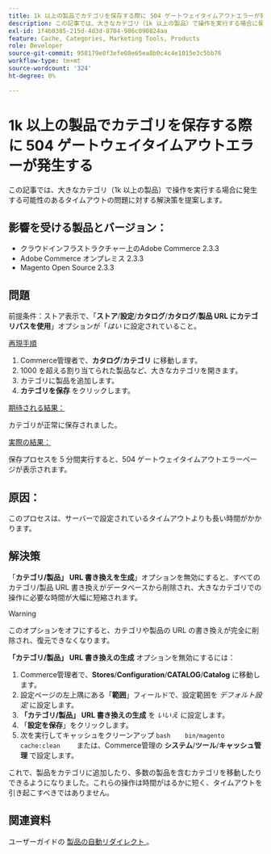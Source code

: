 ```yaml
---
title: 1k 以上の製品でカテゴリを保存する際に 504 ゲートウェイタイムアウトエラーが発生する
description: この記事では、大きなカテゴリ（1k 以上の製品）で操作を実行する場合に発生する可能性のあるタイムアウトの問題に対する解決策を提案します。
exl-id: 1f4b0385-215d-4d3d-8704-986c090824aa
feature: Cache, Categories, Marketing Tools, Products
role: Developer
source-git-commit: 958179e0f3efe08e65ea8b0c4c4e1015e3c5bb76
workflow-type: tm+mt
source-wordcount: '324'
ht-degree: 0%

---
```


# 1k 以上の製品でカテゴリを保存する際に 504 ゲートウェイタイムアウトエラーが発生する

この記事では、大きなカテゴリ（1k 以上の製品）で操作を実行する場合に発生する可能性のあるタイムアウトの問題に対する解決策を提案します。

## 影響を受ける製品とバージョン：

* クラウドインフラストラクチャー上のAdobe Commerce 2.3.3
* Adobe Commerce オンプレミス 2.3.3
* Magento Open Source 2.3.3

## 問題

前提条件：ストア表示で、「**ストア**/**設定**/**カタログ**/**カタログ**/**製品 URL にカテゴリパスを使用**」オプションが「*はい* に設定されていること。

<u> 再現手順 </u>

1. Commerce管理者で、**カタログ**/**カテゴリ** に移動します。
1. 1000 を超える割り当てられた製品など、大きなカテゴリを開きます。
1. カテゴリに製品を追加します。
1. **カテゴリを保存** をクリックします。

<u> 期待される結果：</u>

カテゴリが正常に保存されました。

<u> 実際の結果：</u>

保存プロセスを 5 分間実行すると、504 ゲートウェイタイムアウトエラーページが表示されます。

## 原因：

このプロセスは、サーバーで設定されているタイムアウトよりも長い時間がかかります。

## 解決策

「**カテゴリ/製品」 URL 書き換えを生成**」オプションを無効にすると、すべてのカテゴリ/製品 URL 書き換えがデータベースから削除され、大きなカテゴリでの操作に必要な時間が大幅に短縮されます。

>[!WARNING]
>
>このオプションをオフにすると、カテゴリや製品の URL の書き換えが完全に削除され、復元できなくなります。

**「カテゴリ/製品」 URL 書き換えの生成** オプションを無効にするには：

1. Commerce管理者で、**Stores**/**Configuration**/**CATALOG**/**Catalog** に移動します。
1. 設定ページの左上隅にある「**範囲**」フィールドで、設定範囲を *デフォルト設定* に設定します。
1. **「カテゴリ/製品」 URL 書き換えの生成** を *いいえ* に設定します。
1. 「**設定を保存**」をクリックします。
1. 次を実行してキャッシュをクリーンアップ    ```bash    bin/magento cache:clean    ```    または、Commerce管理の **システム**/**ツール**/**キャッシュ管理** で設定します。

これで、製品をカテゴリに追加したり、多数の製品を含むカテゴリを移動したりできるようになりました。これらの操作は時間がはるかに短く、タイムアウトを引き起こすべきではありません。

## 関連資料

ユーザーガイドの [ 製品の自動リダイレクト ](https://docs.magento.com/user-guide/v2.3/marketing/url-redirect-product-automatic.html)。
